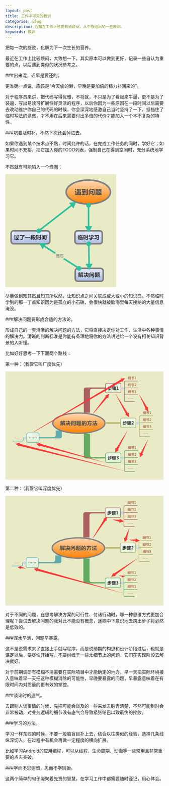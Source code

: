 ```yaml
---
layout: post
title: 工作中得来的教训
categories: Blog
description: 近期在工作上感觉有点烦闷，从中总结出的一些教训。
keywords: 教训
---
```


把每一次的挫败，化解为下一次生长的营养。

最近在工作上比较烦闷，大致想一下，其实原本可以做到更好，记录一些自认为重要的点，以后遇到类似的状况参考之。

###出来混，迟早是要还的。

更准确一点说，应该是“今天偷的懒，早晚是要加倍的精力补回来的”。

对于程序员来讲，把代码写得优雅，不将就，不只是为了看起来牛逼，更不是为了装逼，写出易读可扩展性好灵活的程序，以后你因为一些原因在一段时间以后需要去改动维护你自己的代码的时候，你会深深地感激自己当时坚持了一下，抵挡住了临时写法的诱惑，才不用在后来需要付出多倍的代价才能加入一个本不复杂的特性。

###坑要及时补，不然下次还会掉进去。

如果你遇到某个技术点不熟，时间允许的话，在完成工作任务的同时，学好它；如果时间不充裕，把它加入你的TODO列表，强制自己在得到空闲时，充分系统地学习它。

不然就有可能陷入一个怪圈：

![meet-problem](/images/blog/meet-problem.png)

尽量做到知其然且知其所以然，让知识点之间关联成或大或小的知识岛，不然临时学到的那一丁点知识因为是孤立的小石礁，会很快就被脑海里每天接纳的大量信息淹没。

###解决问题要形成合适的方法论。

形成自己的一套清晰的解决问题的方法，它将直接决定你对工作、生活中各种事情的解决力。清晰的判断标准是你能有条理地将你的方法讲述给一个没有相关知识背景的人听懂。

比如好好思考一下下面两个路线：

第一种：（我管它叫广度优先）

![solve-method1](/images/blog/solve-method1.png)

第二种：（我管它叫深度优先）

![solve-method2](/images/blog/solve-method2.png)

对于不同的问题，在思考解决方案的可行性、付诸行动时，哪一种思维方式更加合理呢？尝试去解决问题的我对此不能没有概念，迷糊中下意识地去跨出步子将必然是低效的。

###浑水早淌，问题早暴露。

这不是说需求来了直接上手就写程序，而是说前期的构思和设计阶段过后，也就是谋定以后，要尽快开始写，不要纠缠于一些太细节上的问题，它们在实现阶段去解决就好。

对于前期调研有模糊不清需要在实际项目中才能确定的地方，早一天把实际环境接入意味着早一天把这种模糊消除的可能性，早晚要暴露的问题，早暴露意味着在有限时间内对质量的更有效的掌控。

###谈论时的底气。

去跟别人谈事情的时候，先把可能会谈及的一些来龙去脉弄清楚，不然可能到时会非常被动，对业务逻辑的细节没有底气会导致紧张结巴以致最终的挫败。

###学习的方法。

学习一样东西的时候，不要一股脑盲目扑上去，结合以往类似的经验，选择几条线纵深切入，在过程中有机会再做一定程度的横向扩展。

比如学习Android的应用编程，可以从线程、生命周期、动画等一些常用且非常重要的点去突破。

###学而不思则罔，思而不学则殆。

这两个简单的句子凝聚着先贤的智慧，在学习工作中都需要随时谨记，用心体会。
